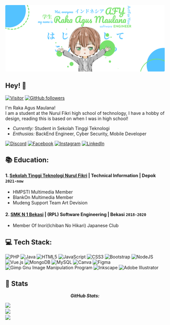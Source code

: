 ![Raka Agus Maulana Banner Image](banner.png)
<!-- <h2 align='center'>Raka Agys Maulana @ ArtForYou</h2>
<p align='center'><b>Student In STT NF</b></p> -->

<h2>Hey! 👋</h2>

[![Visitor](https://visitor-badge.laobi.icu/badge?page_id=laxmena.laxmena)](https://github.com/laxmena) [![GitHub followers](https://img.shields.io/github/followers/laxmena.svg?style=social&label=Follow)](https://github.com/rakhaagus?tab=followers)

I'm Raka Agus Maulana! <br>
I am a student at the Nurul Fikri high school of technology, I have a hobby of design, reading this is based on when I was in high school!
- <i>Currently:</i> Student in Sekolah Tinggi Teknologi 
- <i>Enthusias:</i> BackEnd Engineer, Cyber Security, Mobile Developer

[![Discord](https://img.shields.io/badge/Discord-%237289DA.svg?logo=discord&logoColor=white)](htttps://discord.gg/Unknows@1139)
[![Facebook](https://img.shields.io/badge/Facebook-%231877F2.svg?logo=Facebook&logoColor=white)](https://www.facebook.com/rakha.agus.5)
[![Instagram](https://img.shields.io/badge/Instagram-%23E4405F.svg?logo=Instagram&logoColor=white)](https://instagram.com/rakaagus.m) 
[![LinkedIn](https://img.shields.io/badge/LinkedIn-%230077B5.svg?logo=linkedin&logoColor=white)](https://www.linkedin.com/in/raka-agus-maulana)

<h2>📚 Education:</h2>

#### 1. [Sekolah Tinggi Teknologi Nurul Fikri](https://nurulfikri.ac.id/) | Technical Information | Depok `2021-now`
   - HMPSTI Multimedia Member
   - BlankOn Multimedia Member
   - Mudeng Support Team Art Devision
 #### 2. [SMK N 1 Bekasi](https://smkn1kotabekasi.sch.id/) | (RPL) Software Engineering | Bekasi `2018-2020`
   - Member Of Inori(Ichiban No Hikari) Japanese Club

<h2> 💻 Tech Stack: </h2>

![PHP](https://img.shields.io/badge/php-%23777BB4.svg?style=flat&logo=php&logoColor=white) ![Java](https://img.shields.io/badge/java-%23ED8B00.svg?style=flat&logo=java&logoColor=white) ![HTML5](https://img.shields.io/badge/html5-%23E34F26.svg?style=flat&logo=html5&logoColor=white) ![JavaScript](https://img.shields.io/badge/javascript-%23323330.svg?style=flat&logo=javascript&logoColor=%23F7DF1E) ![CSS3](https://img.shields.io/badge/css3-%231572B6.svg?style=flat&logo=css3&logoColor=white) ![Bootstrap](https://img.shields.io/badge/bootstrap-%23563D7C.svg?style=flat&logo=bootstrap&logoColor=white) ![NodeJS](https://img.shields.io/badge/node.js-6DA55F?style=flat&logo=node.js&logoColor=white) ![Vue.js](https://img.shields.io/badge/vuejs-%2335495e.svg?style=flat&logo=vuedotjs&logoColor=%234FC08D) ![MongoDB](https://img.shields.io/badge/MongoDB-%234ea94b.svg?style=flat&logo=mongodb&logoColor=white) ![MySQL](https://img.shields.io/badge/mysql-%2300f.svg?style=flat&logo=mysql&logoColor=white) ![Canva](https://img.shields.io/badge/Canva-%2300C4CC.svg?style=flat&logo=Canva&logoColor=white) 	![Figma](https://img.shields.io/badge/figma-%23F24E1E.svg?style=flat&logo=figma&logoColor=white) ![Gimp Gnu Image Manipulation Program](https://img.shields.io/badge/Gimp-657D8B?style=flat&logo=gimp&logoColor=FFFFFF) ![Inkscape](https://img.shields.io/badge/Inkscape-e0e0e0?style=flat&logo=inkscape&logoColor=080A13) ![Adobe Illustrator](https://img.shields.io/badge/adobeillustrator-%23FF9A00.svg?style=flat&logo=adobeillustrator&logoColor=white) 

<!-- __Check out my GitHub repository:__

<div>
  <p>
    <a href="https://github.com/rakhaagus/Bookshelf_dicoding">
      <img src="https://github-readme-stats.vercel.app/api/pin/?username=rakhaagus&repo=Bookshelf_dicoding" alt="GitHub Stats" />
    </a>
    <a href="https://github.com/rakhaagus/gdsc_workshop_react">
      <img src="https://github-readme-stats.vercel.app/api/pin/?username=rakhaagus&repo=gdsc_workshop_react" alt="GitHub Stats" />
    </a>
  </p>
</div> -->

<h2>👀 Stats</h2>
 <p align="center">  
  <b><em>GitHub Stats:</em></b> <br/>


![](https://github-readme-stats.vercel.app/api?username=rakhaagus&theme=default&hide_border=true&include_all_commits=false&count_private=false)<br/>
![](https://github-readme-streak-stats.herokuapp.com/?user=rakhaagus&theme=default&hide_border=true)<br/>
![](https://github-readme-stats.vercel.app/api/top-langs/?username=rakhaagus&theme=default&hide_border=true&include_all_commits=false&count_private=false&layout=compact)

